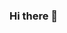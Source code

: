 ### Hi there 👋

<!--

fdgdfgdfg dfgdfg dfgdfgd fgdf dfg dgd gdf dfdfgdf dfgdf dfg d

⚡ Fun fact: I Learn Coding Just For Fun and Achieve a Soul Goal 




[![Readme Card](https://github-readme-stats.vercel.app/api/pin/?username=mosh3eb&repo=github-readme-stats)](https://github.com/anuraghazra/github-readme-stats)

[![Top Langs](https://github-readme-stats.vercel.app/api/top-langs/?username=mosh3eb)](https://github.com/anuraghazra/github-readme-stats)

-->
